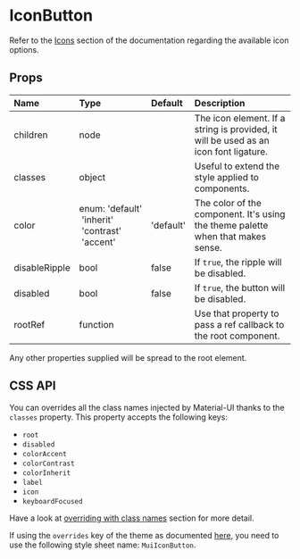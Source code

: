 <!--- This documentation is automatically generated, do not try to edit it. -->

# IconButton

Refer to the [Icons](/style/icons) section of the documentation
regarding the available icon options.

## Props
| Name | Type | Default | Description |
|:-----|:-----|:--------|:------------|
| children | node |  | The icon element. If a string is provided, it will be used as an icon font ligature. |
| classes | object |  | Useful to extend the style applied to components. |
| color | enum:&nbsp;'default'<br>&nbsp;'inherit'<br>&nbsp;'contrast'<br>&nbsp;'accent'<br> | 'default' | The color of the component. It's using the theme palette when that makes sense. |
| disableRipple | bool | false | If `true`, the ripple will be disabled. |
| disabled | bool | false | If `true`, the button will be disabled. |
| rootRef | function |  | Use that property to pass a ref callback to the root component. |

Any other properties supplied will be spread to the root element.

## CSS API

You can overrides all the class names injected by Material-UI thanks to the `classes` property.
This property accepts the following keys:
- `root`
- `disabled`
- `colorAccent`
- `colorContrast`
- `colorInherit`
- `label`
- `icon`
- `keyboardFocused`

Have a look at [overriding with class names](/customization/overrides#overriding-with-class-names)
section for more detail.

If using the `overrides` key of the theme as documented
[here](/customization/themes#customizing-all-instances-of-a-component-type),
you need to use the following style sheet name: `MuiIconButton`.
